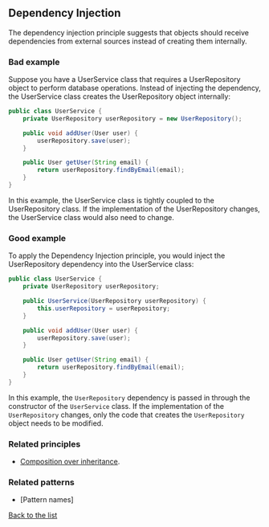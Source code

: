 ## Dependency Injection

The dependency injection principle suggests that objects should receive dependencies from external sources instead of creating them internally. 
### Bad example

Suppose you have a UserService class that requires a UserRepository object to perform database operations. Instead of injecting the dependency, the UserService class creates the UserRepository object internally:
``` java
public class UserService {
	private UserRepository userRepository = new UserRepository();

	public void addUser(User user) {
		userRepository.save(user);
	}

	public User getUser(String email) {
		return userRepository.findByEmail(email);
	}
}

```
In this example, the UserService class is tightly coupled to the UserRepository class. If the implementation of the UserRepository changes, the UserService class would also need to change.
### Good example

To apply the Dependency Injection principle, you would inject the UserRepository dependency into the UserService class:
``` java
public class UserService {
	private UserRepository userRepository;

	public UserService(UserRepository userRepository) {
		this.userRepository = userRepository;
	}

	public void addUser(User user) {
		userRepository.save(user);
	}

	public User getUser(String email) {
		return userRepository.findByEmail(email);
	}
}

```

In this example, the `UserRepository` dependency is passed in through the constructor of the `UserService` class. If the implementation of the `UserRepository` changes, only the code that creates the `UserRepository` object needs to be modified.


### Related principles

- [Composition over inheritance](../general/compositionoverinheritance.md).

 

### Related patterns

- [Pattern names]


[Back to the list](./README.md)